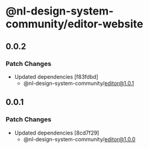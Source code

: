 # @nl-design-system-community/editor-website

## 0.0.2

### Patch Changes

- Updated dependencies [f83fdbd]
  - @nl-design-system-community/editor@1.0.1

## 0.0.1

### Patch Changes

- Updated dependencies [8cd7f29]
  - @nl-design-system-community/editor@1.0.0
